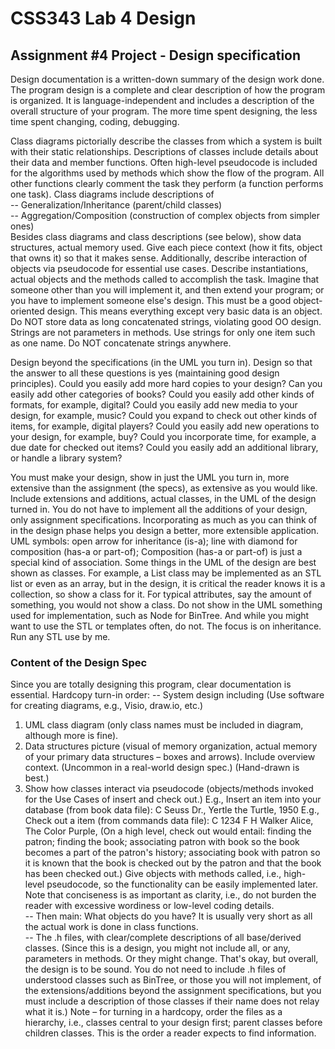 # CSS343 Lab 4 Design
## Assignment #4 Project - Design specification
Design documentation is a written-down summary of the design work done. The program design is a complete and clear description of how the program is organized. It is language-independent and includes a description of the overall structure of your program. The more time spent designing, the less time spent changing, coding, debugging.

Class diagrams pictorially describe the classes from which a system is built with their static relationships. Descriptions of classes include details about their data and member functions. Often high-level pseudocode is included for the algorithms used by methods which show the flow of the program. All other functions clearly comment the task they perform (a function performs one task). Class diagrams include descriptions of  
-- Generalization/Inheritance (parent/child classes)  
-- Aggregation/Composition (construction of complex objects from simpler ones)  
Besides class diagrams and class descriptions (see below), show data structures, actual memory used. Give each piece context (how it fits, object that owns it) so that it makes sense. Additionally, describe interaction of objects via pseudocode for essential use cases. Describe instantiations, actual objects and the methods called to accomplish the task. Imagine that someone other than you will implement it, and then extend your program; or you have to implement someone else's design. This must be a good object-oriented design. This means everything except very basic data is an object. Do NOT store data as long concatenated strings, violating good OO design. Strings are not parameters in methods. Use strings for only one item such as one name. Do NOT concatenate strings anywhere.

Design beyond the specifications (in the UML you turn in). Design so that the answer to all these questions is yes (maintaining good design principles). Could you easily add more hard copies to your design? Can you easily add other categories of books? Could you easily add other kinds of formats, for example, digital? Could you easily add new media to your design, for example, music? Could you expand to check out other kinds of items, for example, digital players? Could you easily add new operations to your design, for example, buy? Could you incorporate time, for example, a due date for checked out items? Could you easily add an additional library, or handle a library system?

You must make your design, show in just the UML you turn in, more extensive than the assignment (the specs), as extensive as you would like. Include extensions and additions, actual classes, in the UML of the design turned in. You do not have to implement all the additions of your design, only assignment specifications. Incorporating as much as you can think of in the design phase helps you design a better, more extensible application.
UML symbols: open arrow for inheritance (is-a); line with diamond for composition (has-a or part-of); Composition (has-a or part-of) is just a special kind of association. Some things in the UML of the design are best shown as classes. For example, a List class may be implemented as an STL list or even as an array, but in the design, it is critical the reader knows it is a collection, so show a class for it. For typical attributes, say the amount of something, you would not show a class. Do not show in the UML something used for implementation, such as Node for BinTree. And while you might want to use the STL or templates often, do not. The focus is on inheritance. Run any STL use by me.

### Content of the Design Spec
Since you are totally designing this program, clear documentation is essential. Hardcopy turn-in order: -- System design including (Use software for creating diagrams, e.g., Visio, draw.io, etc.)
1. UML class diagram (only class names must be included in diagram, although more is fine).
2. Data structures picture (visual of memory organization, actual memory of your primary data structures –
boxes and arrows). Include overview context. (Uncommon in a real-world design spec.) (Hand-drawn is best.) 
3. Show how classes interact via pseudocode (objects/methods invoked for the Use Cases of insert and check out.)
E.g., Insert an item into your database (from book data file): C Seuss Dr., Yertle the Turtle, 1950
E.g., Check out a item (from commands data file): C 1234 F H Walker Alice, The Color Purple, (On a high level, check out would entail: finding the patron; finding the book; associating patron with book so the book becomes a part of the patron's history; associating book with patron so it is known that the book is checked out by the patron and that the book has been checked out.) Give objects with methods called, i.e., high- level pseudocode, so the functionality can be easily implemented later. Note that conciseness is as important as clarity, i.e., do not burden the reader with excessive wordiness or low-level coding details.  
-- Then main: What objects do you have? It is usually very short as all the actual work is done in class functions.  
-- The .h files, with clear/complete descriptions of all base/derived classes. (Since this is a design, you might not include all, or any, parameters in methods. Or they might change. That's okay, but overall, the design is to be sound. You do not need to include .h files of understood classes such as BinTree, or those you will not implement, of the extensions/additions beyond the assignment specifications, but you must include a description of those classes if their name does not relay what it is.) Note – for turning in a hardcopy, order the files as a hierarchy, i.e., classes central to your design first; parent classes before children classes. This is the order a reader expects to find information.
